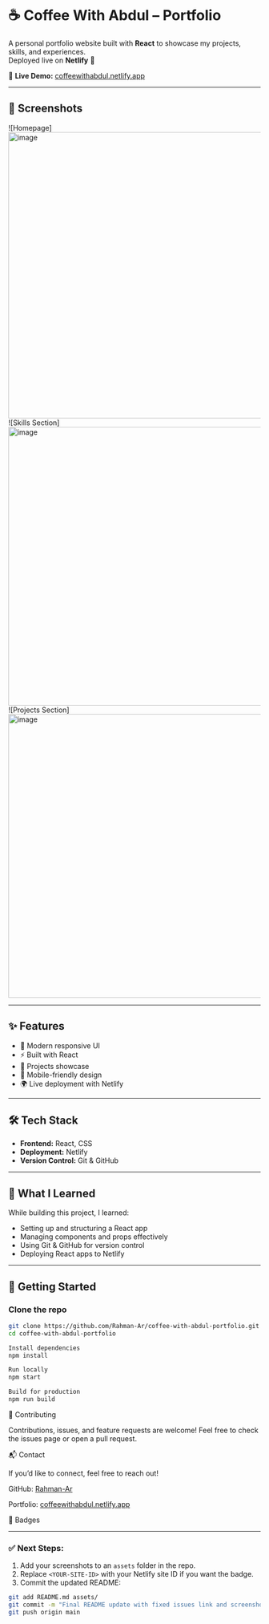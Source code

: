 # ☕ Coffee With Abdul – Portfolio

A personal portfolio website built with **React** to showcase my projects, skills, and experiences.  
Deployed live on **Netlify** 🚀  

🔗 **Live Demo:** [coffeewithabdul.netlify.app](https://coffeewithabdul.netlify.app/)

---

## 📸 Screenshots
![Homepage]<img width="1000" height="571" alt="image" src="https://github.com/user-attachments/assets/6665b332-f25d-446d-9696-5c8e4aee1670" />
![Skills Section]<img width="1000" height="556" alt="image" src="https://github.com/user-attachments/assets/6efe6108-cb39-4f8f-bd8e-8ac057fedfd2" />
![Projects Section]<img width="1000" height="566" alt="image" src="https://github.com/user-attachments/assets/281faeba-5071-4773-ba11-66bac6fefc07" />




---

## ✨ Features
- 🎨 Modern responsive UI  
- ⚡ Built with React  
- 📂 Projects showcase  
- 📱 Mobile-friendly design  
- 🌍 Live deployment with Netlify  

---

## 🛠️ Tech Stack
- **Frontend:** React, CSS  
- **Deployment:** Netlify  
- **Version Control:** Git & GitHub  

---

## 🧠 What I Learned
While building this project, I learned:
- Setting up and structuring a React app  
- Managing components and props effectively  
- Using Git & GitHub for version control  
- Deploying React apps to Netlify  

---

## 🚀 Getting Started

### Clone the repo
```bash
git clone https://github.com/Rahman-Ar/coffee-with-abdul-portfolio.git
cd coffee-with-abdul-portfolio

Install dependencies
npm install

Run locally
npm start

Build for production
npm run build

```
🤝 Contributing

Contributions, issues, and feature requests are welcome!
Feel free to check the issues page
 or open a pull request.

📬 Contact

If you’d like to connect, feel free to reach out!

GitHub: [Rahman-Ar](https://github.com/Rahman-Ar)

Portfolio: [coffeewithabdul.netlify.app](https://coffeewithabdul.netlify.app/)

🔖 Badges

<!-- Replace <YOUR-SITE-ID> with Netlify badge ID -->

---

### ✅ Next Steps:
1. Add your screenshots to an `assets` folder in the repo.  
2. Replace `<YOUR-SITE-ID>` with your Netlify site ID if you want the badge.  
3. Commit the updated README:

```bash
git add README.md assets/
git commit -m "Final README update with fixed issues link and screenshots"
git push origin main

